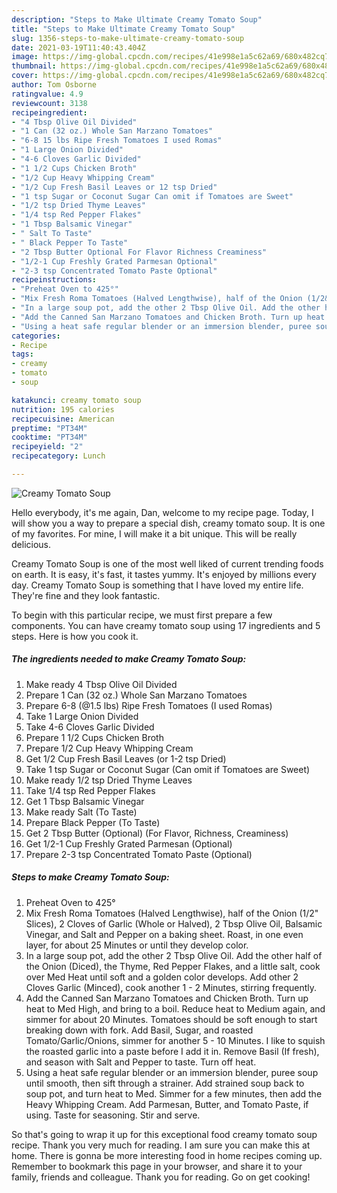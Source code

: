 ```yaml
---
description: "Steps to Make Ultimate Creamy Tomato Soup"
title: "Steps to Make Ultimate Creamy Tomato Soup"
slug: 1356-steps-to-make-ultimate-creamy-tomato-soup
date: 2021-03-19T11:40:43.404Z
image: https://img-global.cpcdn.com/recipes/41e998e1a5c62a69/680x482cq70/creamy-tomato-soup-recipe-main-photo.jpg
thumbnail: https://img-global.cpcdn.com/recipes/41e998e1a5c62a69/680x482cq70/creamy-tomato-soup-recipe-main-photo.jpg
cover: https://img-global.cpcdn.com/recipes/41e998e1a5c62a69/680x482cq70/creamy-tomato-soup-recipe-main-photo.jpg
author: Tom Osborne
ratingvalue: 4.9
reviewcount: 3138
recipeingredient:
- "4 Tbsp Olive Oil Divided"
- "1 Can (32 oz.) Whole San Marzano Tomatoes"
- "6-8 15 lbs Ripe Fresh Tomatoes I used Romas"
- "1 Large Onion Divided"
- "4-6 Cloves Garlic Divided"
- "1 1/2 Cups Chicken Broth"
- "1/2 Cup Heavy Whipping Cream"
- "1/2 Cup Fresh Basil Leaves or 12 tsp Dried"
- "1 tsp Sugar or Coconut Sugar Can omit if Tomatoes are Sweet"
- "1/2 tsp Dried Thyme Leaves"
- "1/4 tsp Red Pepper Flakes"
- "1 Tbsp Balsamic Vinegar"
- " Salt To Taste"
- " Black Pepper To Taste"
- "2 Tbsp Butter Optional For Flavor Richness Creaminess"
- "1/2-1 Cup Freshly Grated Parmesan Optional"
- "2-3 tsp Concentrated Tomato Paste Optional"
recipeinstructions:
- "Preheat Oven to 425°"
- "Mix Fresh Roma Tomatoes (Halved Lengthwise), half of the Onion (1/2&#34; Slices), 2 Cloves of Garlic (Whole or Halved), 2 Tbsp Olive Oil, Balsamic Vinegar, and Salt and Pepper on a baking sheet. Roast, in one even layer, for about 25 Minutes or until they develop color."
- "In a large soup pot, add the other 2 Tbsp Olive Oil. Add the other half of the Onion (Diced), the Thyme, Red Pepper Flakes, and a little salt, cook over Med Heat until soft and a golden color develops. Add other 2 Cloves Garlic (Minced), cook another 1 - 2 Minutes, stirring frequently."
- "Add the Canned San Marzano Tomatoes and Chicken Broth. Turn up heat to Med High, and bring to a boil. Reduce heat to Medium again, and simmer for about 20 Minutes. Tomatoes should be soft enough to start breaking down with fork. Add Basil, Sugar, and roasted Tomato/Garlic/Onions, simmer for another 5 - 10 Minutes. I like to squish the roasted garlic into a paste before I add it in. Remove Basil (If fresh), and season with Salt and Pepper to taste. Turn off heat."
- "Using a heat safe regular blender or an immersion blender, puree soup until smooth, then sift through a strainer. Add strained soup back to soup pot, and turn heat to Med. Simmer for a few minutes, then add the Heavy Whipping Cream. Add Parmesan, Butter, and Tomato Paste, if using. Taste for seasoning. Stir and serve."
categories:
- Recipe
tags:
- creamy
- tomato
- soup

katakunci: creamy tomato soup 
nutrition: 195 calories
recipecuisine: American
preptime: "PT34M"
cooktime: "PT34M"
recipeyield: "2"
recipecategory: Lunch

---
```



![Creamy Tomato Soup](https://img-global.cpcdn.com/recipes/41e998e1a5c62a69/680x482cq70/creamy-tomato-soup-recipe-main-photo.jpg)

Hello everybody, it's me again, Dan, welcome to my recipe page. Today, I will show you a way to prepare a special dish, creamy tomato soup. It is one of my favorites. For mine, I will make it a bit unique. This will be really delicious.



Creamy Tomato Soup is one of the most well liked of current trending foods on earth. It is easy, it's fast, it tastes yummy. It's enjoyed by millions every day. Creamy Tomato Soup is something that I have loved my entire life. They're fine and they look fantastic.


To begin with this particular recipe, we must first prepare a few components. You can have creamy tomato soup using 17 ingredients and 5 steps. Here is how you cook it.

<!--inarticleads1-->

##### The ingredients needed to make Creamy Tomato Soup:

1. Make ready 4 Tbsp Olive Oil Divided
1. Prepare 1 Can (32 oz.) Whole San Marzano Tomatoes
1. Prepare 6-8 (@1.5 lbs) Ripe Fresh Tomatoes (I used Romas)
1. Take 1 Large Onion Divided
1. Take 4-6 Cloves Garlic Divided
1. Prepare 1 1/2 Cups Chicken Broth
1. Prepare 1/2 Cup Heavy Whipping Cream
1. Get 1/2 Cup Fresh Basil Leaves (or 1-2 tsp Dried)
1. Take 1 tsp Sugar or Coconut Sugar (Can omit if Tomatoes are Sweet)
1. Make ready 1/2 tsp Dried Thyme Leaves
1. Take 1/4 tsp Red Pepper Flakes
1. Get 1 Tbsp Balsamic Vinegar
1. Make ready  Salt (To Taste)
1. Prepare  Black Pepper (To Taste)
1. Get 2 Tbsp Butter (Optional) (For Flavor, Richness, Creaminess)
1. Get 1/2-1 Cup Freshly Grated Parmesan (Optional)
1. Prepare 2-3 tsp Concentrated Tomato Paste (Optional)




<!--inarticleads2-->

##### Steps to make Creamy Tomato Soup:

1. Preheat Oven to 425°
1. Mix Fresh Roma Tomatoes (Halved Lengthwise), half of the Onion (1/2&#34; Slices), 2 Cloves of Garlic (Whole or Halved), 2 Tbsp Olive Oil, Balsamic Vinegar, and Salt and Pepper on a baking sheet. Roast, in one even layer, for about 25 Minutes or until they develop color.
1. In a large soup pot, add the other 2 Tbsp Olive Oil. Add the other half of the Onion (Diced), the Thyme, Red Pepper Flakes, and a little salt, cook over Med Heat until soft and a golden color develops. Add other 2 Cloves Garlic (Minced), cook another 1 - 2 Minutes, stirring frequently.
1. Add the Canned San Marzano Tomatoes and Chicken Broth. Turn up heat to Med High, and bring to a boil. Reduce heat to Medium again, and simmer for about 20 Minutes. Tomatoes should be soft enough to start breaking down with fork. Add Basil, Sugar, and roasted Tomato/Garlic/Onions, simmer for another 5 - 10 Minutes. I like to squish the roasted garlic into a paste before I add it in. Remove Basil (If fresh), and season with Salt and Pepper to taste. Turn off heat.
1. Using a heat safe regular blender or an immersion blender, puree soup until smooth, then sift through a strainer. Add strained soup back to soup pot, and turn heat to Med. Simmer for a few minutes, then add the Heavy Whipping Cream. Add Parmesan, Butter, and Tomato Paste, if using. Taste for seasoning. Stir and serve.




So that's going to wrap it up for this exceptional food creamy tomato soup recipe. Thank you very much for reading. I am sure you can make this at home. There is gonna be more interesting food in home recipes coming up. Remember to bookmark this page in your browser, and share it to your family, friends and colleague. Thank you for reading. Go on get cooking!
